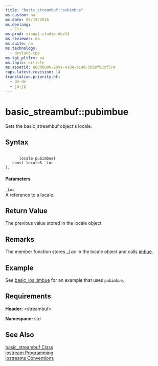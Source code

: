 ```yaml
---
title: "basic_streambuf::pubimbue"
ms.custom: na
ms.date: 09/19/2016
ms.devlang: 
  - C++
ms.prod: visual-studio-dev14
ms.reviewer: na
ms.suite: na
ms.technology: 
  - devlang-cpp
ms.tgt_pltfrm: na
ms.topic: article
ms.assetid: e63d6086-2891-4104-b14d-5b38fb8cf374
caps.latest.revision: 14
translation.priority.ht: 
  - de-de
  - ja-jp
---
```

# basic_streambuf::pubimbue
Sets the basic_streambuf object's locale.  
  
## Syntax  
  
```  
  
      locale pubimbue(  
   const locale& _Loc  
);  
```  
  
#### Parameters  
 `_Loc`  
 A reference to a locale.  
  
## Return Value  
 The previous value stored in the locale object.  
  
## Remarks  
 The member function stores _*Loc* in the locale object and calls [imbue](../vs140/basic_streambuf--imbue.md).  
  
## Example  
 See [basic_ios::imbue](../vs140/basic_ios--imbue.md) for an example that uses `pubimbue`.  
  
## Requirements  
 **Header:** <streambuf\>  
  
 **Namespace:** std  
  
## See Also  
 [basic_streambuf Class](../vs140/basic_streambuf-Class.md)   
 [iostream Programming](../vs140/iostream-Programming.md)   
 [iostreams Conventions](../vs140/iostreams-Conventions.md)